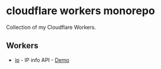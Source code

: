 # cloudflare workers monorepo

Collection of my Cloudflare Workers.

## Workers

- [ip](./ip) - IP info API - [Demo](https://ip.zim.dev)
